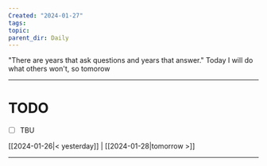 ```yaml
---
Created: "2024-01-27"
tags: 
topic: 
parent_dir: Daily
---
```

"There are years that ask questions and years that answer."
Today I will do what others won't, so tomorow 

----
# TODO
- [ ] TBU 
  
[[2024-01-26|< yesterday]] | [[2024-01-28|tomorrow >]]  
  
---  
